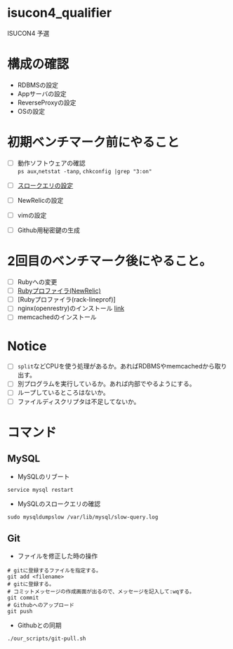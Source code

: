 # isucon4_qualifier

ISUCON4 予選

# 構成の確認
+ RDBMSの設定
+ Appサーバの設定
+ ReverseProxyの設定
+ OSの設定

# 初期ベンチマーク前にやること
- [ ] 動作ソフトウェアの確認  
  `ps aux`,`netstat -tanp`, `chkconfig |grep "3:on"`
- [ ] [スロークエリの設定](https://gist.github.com/volanja/3aa32a5d88880fd9bd8f)
- [ ] NewRelicの設定
- [ ] vimの設定
- [ ] Github用秘密鍵の生成



# 2回目のベンチマーク後にやること。
- [ ] Rubyへの変更
- [ ] [Rubyプロファイラ(NewRelic)](https://gist.github.com/volanja/e42bdb3e33583a3c85f0)
- [ ] [Rubyプロファイラ(rack-lineprof)]
- [ ] nginx(openrestry)のインストール [link](https://gist.github.com/volanja/91644f7489dd639b4b52)
- [ ] memcachedのインストール

# Notice
- [ ] `split`などCPUを使う処理があるか。あればRDBMSやmemcachedから取り出す。
- [ ] 別プログラムを実行しているか。あれば内部でやるようにする。
- [ ] ループしているところはないか。
- [ ] ファイルディスクリプタは不足してないか。

# コマンド
## MySQL
+ MySQLのリブート
```
service mysql restart
```

+ MySQLのスロークエリの確認  
```
sudo mysqldumpslow /var/lib/mysql/slow-query.log
```

## Git
+ ファイルを修正した時の操作
```
# gitに登録するファイルを指定する。
git add <filename>
# gitに登録する。
# コミットメッセージの作成画面が出るので、メッセージを記入して:wqする。
git commit
# Githubへのアップロード
git push
```

+ Githubとの同期
```
./our_scripts/git-pull.sh
```
